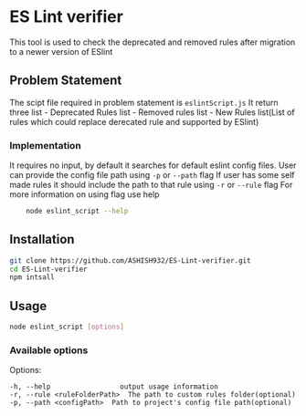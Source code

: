 # ES Lint verifier

This tool is used to check the deprecated and removed rules after migration to a newer version of ESlint

## Problem Statement
The scipt file required in problem statement is `eslintScript.js`
It return three list
    - Deprecated Rules list
    - Removed rules list
    - New Rules list(List of rules which could replace derecated rule and supported by ESlint)

### Implementation
It requires no input, by default it searches for default eslint config files.
User can provide the config file path using `-p` or `--path` flag
If user has some self made rules it should include the path to that rule using `-r` or `--rule` flag
For more information on using flag use help
```bash
    node eslint_script --help
```

## Installation

```bash
git clone https://github.com/ASHISH932/ES-Lint-verifier.git
cd ES-Lint-verifier
npm intsall
```

## Usage

```bash
node eslint_script [options]
```

### Available options
Options:
      
    -h, --help                 output usage information
    -r, --rule <ruleFolderPath>  The path to custom rules folder(optional)
    -p, --path <configPath>  Path to project's config file path(optional)